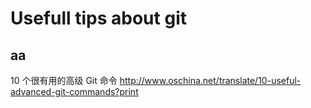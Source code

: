 # Usefull tips about git

## aa
10 个很有用的高级 Git 命令
http://www.oschina.net/translate/10-useful-advanced-git-commands?print
